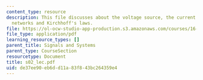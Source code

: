 ```yaml
---
content_type: resource
description: This file discusses about the voltage source, the current source, solving
  networks and Kirchhoff's laws.
file: https://ol-ocw-studio-app-production.s3.amazonaws.com/courses/16-01-unified-engineering-i-ii-iii-iv-fall-2005-spring-2006/de37ee90eb6dd11a83f843bc264359e4_s02_lec.pdf
file_type: application/pdf
learning_resource_types: []
parent_title: Signals and Systems
parent_type: CourseSection
resourcetype: Document
title: s02_lec.pdf
uid: de37ee90-eb6d-d11a-83f8-43bc264359e4
---
```

